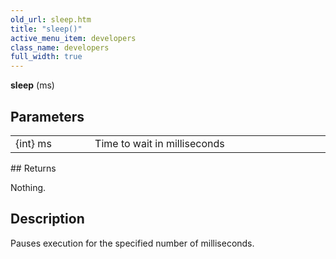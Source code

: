 ```yaml
---
old_url: sleep.htm
title: "sleep()"
active_menu_item: developers
class_name: developers
full_width: true
---
```



**sleep** (ms)

## Parameters

<table>
<tr>
<td width="165">
{int} ms

</td>
<td width="12">
</td>
<td width="703">
Time to wait in milliseconds

</td>
</tr>
</table>
## Returns

Nothing.

## Description

Pauses execution for the specified number of milliseconds.

